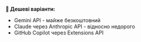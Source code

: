 **🔑 Дешеві варіанти:**
- Gemini API - майже безкоштовний
- Claude через Anthropic API - відносно недорого
- GitHub Copilot через Extensions API